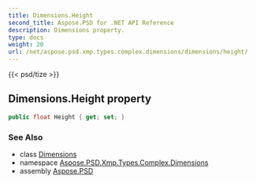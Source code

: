 ```yaml
---
title: Dimensions.Height
second_title: Aspose.PSD for .NET API Reference
description: Dimensions property. 
type: docs
weight: 20
url: /net/aspose.psd.xmp.types.complex.dimensions/dimensions/height/
---
```

{{< psd/tize >}}
## Dimensions.Height property

```csharp
public float Height { get; set; }
```

### See Also

* class [Dimensions](../)
* namespace [Aspose.PSD.Xmp.Types.Complex.Dimensions](../../dimensions/)
* assembly [Aspose.PSD](../../../)


